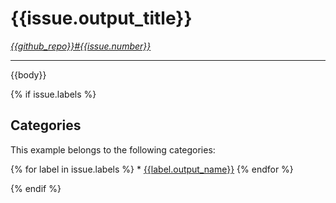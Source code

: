 # {{issue.output_title}}

*[{{github_repo}}#{{issue.number}}](https://github.com/{{github_repo}}/issues/{{issue.number}})*

---

{{body}}

{% if issue.labels %}
## Categories

This example belongs to the following categories:

{% for label in issue.labels %} * [{{label.output_name}}]({{label.output_filename}})
{% endfor %}

{% endif %}
